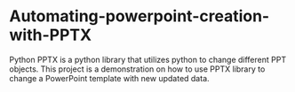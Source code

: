 # Automating-powerpoint-creation-with-PPTX
Python PPTX is a python library that utilizes python to change different PPT objects. This project is a demonstration on how to use PPTX library to change a PowerPoint template with new updated data.
